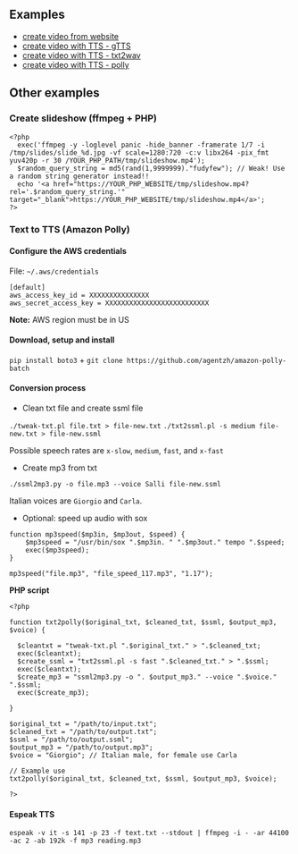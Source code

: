 ## Examples

- [create video from website](https://github.com/fabriziosalmi/any-to-mp4/tree/master/examples/create_movie_from_website)
- [create video with TTS - gTTS](https://github.com/fabriziosalmi/any-to-mp4/tree/master/examples/create_video_with_TTS_GoogleTTS)
- [create video with TTS - txt2wav](https://github.com/fabriziosalmi/any-to-mp4/tree/master/examples/create_video_with_TTS_txt2wav)
- [create video with TTS - polly](https://github.com/fabriziosalmi/any-to-mp4/tree/master/examples/long_txt_to_video_with_TTS_polly)

## Other examples

### Create slideshow (ffmpeg + PHP)

```
<?php
  exec('ffmpeg -y -loglevel panic -hide_banner -framerate 1/7 -i /tmp/slides/slide_%d.jpg -vf scale=1280:720 -c:v libx264 -pix_fmt yuv420p -r 30 /YOUR_PHP_PATH/tmp/slideshow.mp4');
  $random_query_string = md5(rand(1,9999999)."fudyfew"); // Weak! Use a random string generator instead!!
  echo '<a href="https://YOUR_PHP_WEBSITE/tmp/slideshow.mp4?rel='.$random_query_string.'" target="_blank">https://YOUR_PHP_WEBSITE/tmp/slideshow.mp4</a>';
?>
```
### Text to TTS (Amazon Polly)

#### Configure the AWS credentials 

File: `~/.aws/credentials`

```
[default]
aws_access_key_id = XXXXXXXXXXXXXXX
aws_secret_access_key = XXXXXXXXXXXXXXXXXXXXXXXXXX
```

**Note:** AWS region must be in US

#### Download, setup and install

`pip install boto3` + `git clone https://github.com/agentzh/amazon-polly-batch`

#### Conversion process

- Clean txt file and create ssml file

`./tweak-txt.pl file.txt > file-new.txt` `./txt2ssml.pl -s medium file-new.txt > file-new.ssml`

Possible speech rates are `x-slow`, `medium`, `fast`, and `x-fast`

- Create mp3 from txt

`./ssml2mp3.py -o file.mp3 --voice Salli file-new.ssml`

Italian voices are `Giorgio` and `Carla`.

- Optional: speed up audio with sox

```
function mp3speed($mp3in, $mp3out, $speed) {
    $mp3speed = "/usr/bin/sox ".$mp3in. " ".$mp3out." tempo ".$speed;
    exec($mp3speed);
}

mp3speed("file.mp3", "file_speed_117.mp3", "1.17");
```

**PHP script**

```
<?php

function txt2polly($original_txt, $cleaned_txt, $ssml, $output_mp3, $voice) {

  $cleantxt = "tweak-txt.pl ".$original_txt." > ".$cleaned_txt;
  exec($cleantxt);
  $create_ssml = "txt2ssml.pl -s fast ".$cleaned_txt." > ".$ssml;
  exec($cleantxt);
  $create_mp3 = "ssml2mp3.py -o ". $output_mp3." --voice ".$voice." ".$ssml;
  exec($create_mp3);

}

$original_txt = "/path/to/input.txt";
$cleaned_txt = "/path/to/output.txt";
$ssml = "/path/to/output.ssml";
$output_mp3 = "/path/to/output.mp3";
$voice = "Giorgio"; // Italian male, for female use Carla

// Example use
txt2polly($original_txt, $cleaned_txt, $ssml, $output_mp3, $voice);

?>
```

#### Espeak TTS
`espeak -v it -s 141 -p 23 -f text.txt --stdout | ffmpeg -i - -ar 44100 -ac 2 -ab 192k -f mp3 reading.mp3`
